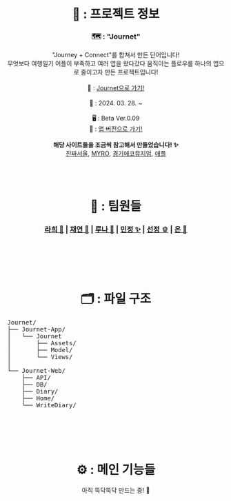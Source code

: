 <div align="center">
    <h1>📑 : 프로젝트 정보</h1>
    <h3>🗺️ : "Journet"</h3>
    "Journey + Connect"를 합쳐서 만든 단어입니다!<br>
    무엇보다 여행일기 어플이 부족하고 여러 앱을 왔다갔다 움직이는 플로우를 하나의 앱으로 줄이고자 만든 프로젝트입니다!
    <br>
    <br>
    🔗 : <a href="https://r6hex-1g.github.io/Journet/Journet-Web/Home/main.html">Journet으로 가기!</a>
    <br>
    <br>
    📅 : 2024. 03. 28. ~
    <br>
    <br>
    🖥️ : Beta Ver.0.09<br>
    📱 : <a href="https://github.com/r6hex-1g/Journet_App">앱 버전으로 가기!</a>
    <br>
    <br>
    <b>해당 사이트들을 조금씩 참고해서 만들었습니다! ✨</b><br>
    <a href="https://jinjja-seoul.com/">진짜서울</a>, <a href="https://www.myro.co.kr/">MYRO</a>, <a href="https://www.ecomuseum.kr/main.do">경기에코뮤지엄</a>, <a href="https://www.apple.com/kr/">애플</a>
    <br>
    <br>
    <br>
    <br>
    <h1>👥 : 팀원들</h1>
    <h3>
        <a href="https://github.com/r6hex-1g">라희 🍑</a> |
        <a href="https://github.com/meoritdol">채연 🍍</a> |
        <a href="https://github.com/RunaUXLabs">루나 🌙</a> |
        <a href="https://github.com/alswjd03">민정 ✨</a> |
        <a href="https://github.com/adooooore">선정 🫑</a> |
        <a href="https://github.com/eunidayo">은 🎀</a>
    </h3>
    <br>
    <br>
    <br>
    <br>
    <h1>🗂️ : 파일 구조</h1>
    <div align="left">
        <pre>Journet/
├── Journet-App/
│   └── Journet
│       ├── Assets/
│       ├── Model/
│       └── Views/
│
└── Journet-Web/
    ├── API/
    ├── DB/
    ├── Diary/
    ├── Home/
    └── WriteDiary/
        </pre>
    </div>
    <br>
    <br>
    <br>
    <h1>⚙️ : 메인 기능들</h1>
    아직 뚝닥뚝닥 만드는 중! 🔨
</div>
